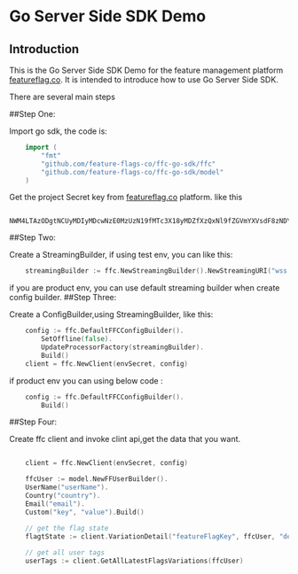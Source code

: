 # Go Server Side SDK Demo

## Introduction

This is the Go Server Side SDK Demo for the feature management platform [featureflag.co](https://featureflag.co/). It is
intended to introduce how to use Go Server Side SDK.

There are several main steps


##Step One:

Import go sdk, the code is:
```go
    import (
	    "fmt"
	    "github.com/feature-flags-co/ffc-go-sdk/ffc"
	    "github.com/feature-flags-co/ffc-go-sdk/model"
    )

```
Get the project Secret key from  [featureflag.co](https://featureflag.co/) platform.
like this 
```
    NWM4LTAzODgtNCUyMDIyMDcwNzE0MzUzN19fMTc3X18yMDZfXzQxNl9fZGVmYXVsdF8zNDY2Yw
```
##Step Two:

Create a StreamingBuilder, if using test env, you can like this:
```go
	streamingBuilder := ffc.NewStreamingBuilder().NewStreamingURI("wss://api-dev.featureflag.co")
```
if you are product env, you can use default streaming builder when create config builder.
##Step Three:

Create a ConfigBuilder,using StreamingBuilder, like this:

```go
	config := ffc.DefaultFFCConfigBuilder().
		SetOffline(false).
		UpdateProcessorFactory(streamingBuilder).
		Build()
	client = ffc.NewClient(envSecret, config)
```

if product env you can using below code :

```go
    config := ffc.DefaultFFCConfigBuilder().
		Build()
```
##Step Four:

Create ffc client and invoke clint api,get the data that you want.

```go

    client = ffc.NewClient(envSecret, config)

    ffcUser := model.NewFFUserBuilder().
    UserName("userName").
    Country("country").
    Email("email").
    Custom("key", "value").Build()

    // get the flag state
    flagtState := client.VariationDetail("featureFlagKey", ffcUser, "defaultValue")
    
    // get all user tags
    userTags := client.GetAllLatestFlagsVariations(ffcUser)

```

